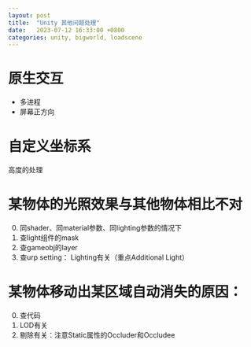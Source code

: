 ```yaml
---
layout: post
title:  "Unity 其他问题处理"
date:   2023-07-12 16:33:00 +0800
categories: unity, bigworld, loadscene
---
```




# 原生交互
- 多进程
- 屏幕正方向

# 自定义坐标系
高度的处理
		 
# 某物体的光照效果与其他物体相比不对
0. 同shader、同material参数、同lighting参数的情况下
1. 查light组件的mask
2. 查gameobj的layer
3. 查urp setting： Lighting有关（重点Additional Light）

# 某物体移动出某区域自动消失的原因：
0. 查代码
1. LOD有关
2. 剔除有关：注意Static属性的Occluder和Occludee		 